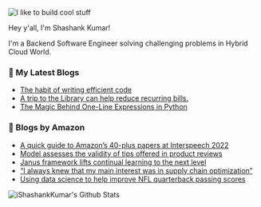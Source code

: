 ![I like to build cool stuff](https://res.cloudinary.com/dt8g3rhcy/image/upload/v1595929574/i_like_to_build_cool_shit._1_nzbwjh.png)

Hey y'all, I'm Shashank Kumar! 

I'm a Backend Software Engineer solving challenging problems in Hybrid Cloud World.

### 📕 My Latest Blogs
<!-- BLOG-POST-LIST:START -->
- [The habit of writing efficient code](https://medium.com/@ishashankkumar/the-habit-of-writing-efficient-code-153b05f04269?source=rss-d24dda280d5f------2)
- [A trip to the Library can help reduce recurring bills.](https://medium.com/swlh/a-trip-to-the-library-can-help-reduce-recurring-bills-23bca495cdf5?source=rss-d24dda280d5f------2)
- [The Magic Behind One-Line Expressions in Python](https://medium.com/swlh/the-magic-behind-one-line-expressions-in-python-816c10180c5c?source=rss-d24dda280d5f------2)
<!-- BLOG-POST-LIST:END -->

### 📕 Blogs by Amazon
<!-- AMAZON-BLOG-POST-LIST:START -->
- [A quick guide to Amazon’s 40-plus papers at Interspeech 2022](https://www.amazon.science/blog/a-quick-guide-to-amazons-40-plus-interspeech-papers)
- [Model assesses the validity of tips offered in product reviews](https://www.amazon.science/blog/model-assesses-the-validity-of-tips-offered-in-product-reviews)
- [Janus framework lifts continual learning to the next level](https://www.amazon.science/latest-news/amazon-robotics-continual-learning-reinforcement-learning-janus-framework)
- [“I always knew that my main interest was in supply chain optimization”](https://www.amazon.science/working-at-amazon/alp-muharremoglu-columbia-university-of-texas-operations-professor-amazon-scot)
- [Using data science to help improve NFL quarterback passing scores](https://www.amazon.science/working-at-amazon/elena-ehrlich-data-science-nfl-quarterback-passing-ratings)
<!-- AMAZON-BLOG-POST-LIST:END -->



<img align="center" alt="iShashankKumar's Github Stats" src="https://github-readme-stats.vercel.app/api?username=ishashankkumar&show_icons=true&hide_border=true" />
